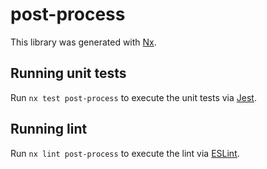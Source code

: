 # post-process

This library was generated with [Nx](https://nx.dev).

## Running unit tests

Run `nx test post-process` to execute the unit tests via [Jest](https://jestjs.io).

## Running lint

Run `nx lint post-process` to execute the lint via [ESLint](https://eslint.org/).
